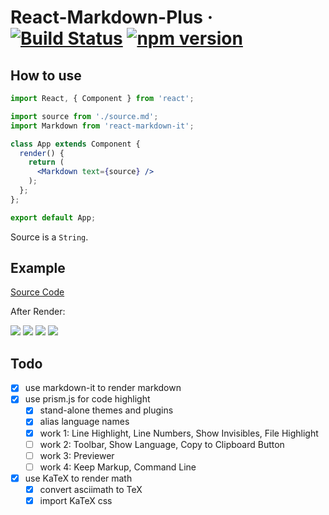 # React-Markdown-Plus &middot; [![Build Status](https://travis-ci.org/ChouUn/react-markdown-plus.svg?branch=master)](https://travis-ci.org/ChouUn/react-markdown-plus) [![npm version](https://img.shields.io/npm/v/react-markdown-plus.svg?style=flat)](https://www.npmjs.com/package/react-markdown-plus)

## How to use

```jsx
import React, { Component } from 'react';

import source from './source.md';
import Markdown from 'react-markdown-it';

class App extends Component {
  render() {
    return (
      <Markdown text={source} />
    );
  };
};

export default App;
```

Source is a `String`.

## Example

[Source Code][source]

After Render:

![][exam1]
![][exam2]
![][exam3]
![][exam4]

## Todo

* [x] use markdown-it to render markdown
* [x] use prism.js for code highlight
  * [x] stand-alone themes and plugins
  * [x] alias language names
  * [x] work 1: Line Highlight, Line Numbers, Show Invisibles, File Highlight
  * [ ] work 2: Toolbar, Show Language, Copy to Clipboard Button
  * [ ] work 3: Previewer
  * [ ] work 4: Keep Markup, Command Line
* [x] use KaTeX to render math
  * [x] convert asciimath to TeX
  * [x] import KaTeX css
  
[source]: https://github.com/ChouUn/react-markdown-it/blob/master/exam/source.md
[exam1]:  https://github.com/ChouUn/react-markdown-it/blob/master/img/exam1.png
[exam2]:  https://github.com/ChouUn/react-markdown-it/blob/master/img/exam2.png
[exam3]:  https://github.com/ChouUn/react-markdown-it/blob/master/img/exam3.png
[exam4]:  https://github.com/ChouUn/react-markdown-it/blob/master/img/exam4.png
